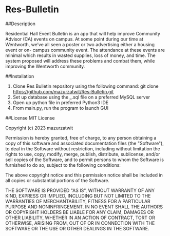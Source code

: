 # Res-Bulletin


##Description

Residential Hall Event Bulletin is an app that will help improve Community Advisor (CA) events on campus. At some point during our time at Wentworth, we’ve all seen a poster or two advertising either a housing event or on- campus community event. The attendance at these events are minimal which results in wasted supplies, loss of money, and time. The system proposed will address these problems and combat them, while improving the Wentworth community.

##Installation

1) Clone Res Bulletin repository using the following command: 
   git clone https://github.com/mazurzatwit/Res-Bulletin.git  
2) Set up database using the _.sql file on a preferred MySQL server
3) Open up python file in preferred Python3 IDE
4) From main.py, run the program to launch GUI



##License
MIT License

Copyright (c) 2023 mazurzatwit

Permission is hereby granted, free of charge, to any person obtaining a copy
of this software and associated documentation files (the "Software"), to deal
in the Software without restriction, including without limitation the rights
to use, copy, modify, merge, publish, distribute, sublicense, and/or sell
copies of the Software, and to permit persons to whom the Software is
furnished to do so, subject to the following conditions:

The above copyright notice and this permission notice shall be included in all
copies or substantial portions of the Software.

THE SOFTWARE IS PROVIDED "AS IS", WITHOUT WARRANTY OF ANY KIND, EXPRESS OR
IMPLIED, INCLUDING BUT NOT LIMITED TO THE WARRANTIES OF MERCHANTABILITY,
FITNESS FOR A PARTICULAR PURPOSE AND NONINFRINGEMENT. IN NO EVENT SHALL THE
AUTHORS OR COPYRIGHT HOLDERS BE LIABLE FOR ANY CLAIM, DAMAGES OR OTHER
LIABILITY, WHETHER IN AN ACTION OF CONTRACT, TORT OR OTHERWISE, ARISING FROM,
OUT OF OR IN CONNECTION WITH THE SOFTWARE OR THE USE OR OTHER DEALINGS IN THE
SOFTWARE.
